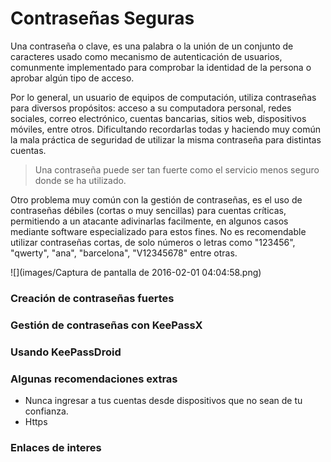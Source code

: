 # Contraseñas Seguras

Una contraseña o clave, es una palabra o la unión de un conjunto de caracteres usado como mecanismo de autenticación de usuarios, comunmente implementado para comprobar la identidad de la persona o aprobar algún tipo de acceso.

Por lo general, un usuario de equipos de computación, utiliza contraseñas para diversos propósitos: acceso a su computadora personal, redes sociales, correo electrónico, cuentas bancarias, sitios web, dispositivos móviles, entre otros. Dificultando recordarlas todas y haciendo muy común la mala práctica de seguridad de utilizar la misma contraseña para distintas cuentas.

>Una contraseña puede ser tan fuerte como el servicio menos seguro donde se ha utilizado.

Otro problema muy común con la gestión de contraseñas, es el uso de contraseñas débiles (cortas o muy sencillas) para cuentas críticas, permitiendo a un atacante adivinarlas facilmente, en algunos casos mediante software especializado para estos fines. No es recomendable utilizar contraseñas cortas, de solo números o letras como "123456", "qwerty", "ana", "barcelona", "V12345678" entre otras.

![](images/Captura de pantalla de 2016-02-01 04:04:58.png)

### Creación de contraseñas fuertes



### Gestión de contraseñas con KeePassX



### Usando KeePassDroid



### Algunas recomendaciones extras

* Nunca ingresar a tus cuentas desde dispositivos que no sean de tu confianza.
* Https

### Enlaces de interes

